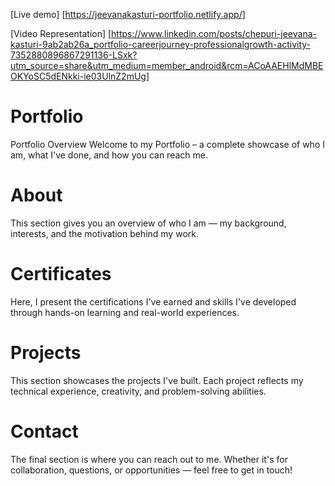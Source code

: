 [Live demo] [https://jeevanakasturi-portfolio.netlify.app/]

[Video Representation] [https://www.linkedin.com/posts/chepuri-jeevana-kasturi-9ab2ab26a_portfolio-careerjourney-professionalgrowth-activity-7352880896867291136-LSxk?utm_source=share&utm_medium=member_android&rcm=ACoAAEHlMdMBEOKYoSC5dENkki-ie03UlnZ2mUg]


# Portfolio

 Portfolio Overview
Welcome to my Portfolio – a complete showcase of who I am, what I've done, and how you can reach me.

# About
This section gives you an overview of who I am — my background, interests, and the motivation behind my work.

# Certificates
Here, I present the certifications I've earned and skills I've developed through hands-on learning and real-world experiences.

# Projects
This section showcases the projects I've built. Each project reflects my technical experience, creativity, and problem-solving abilities.

# Contact
The final section is where you can reach out to me. Whether it's for collaboration, questions, or opportunities — feel free to get in touch!
